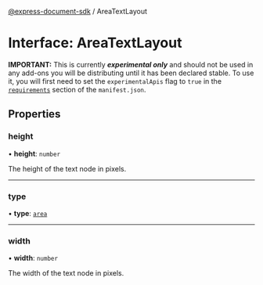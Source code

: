 [@express-document-sdk](../overview.md) / AreaTextLayout

# Interface: AreaTextLayout

<InlineAlert slots="text" variant="warning"/>

**IMPORTANT:** This is currently ***experimental only*** and should not be used in any add-ons you will be distributing until it has been declared stable. To use it, you will first need to set the `experimentalApis` flag to `true` in the [`requirements`](../../../manifest/index.md#requirements) section of the `manifest.json`.

## Properties

### height

• **height**: `number`

The height of the text node in pixels.

<hr />

### type

• **type**: [`area`](../enumerations/TextLayout.md#area)

<hr />

### width

• **width**: `number`

The width of the text node in pixels.
